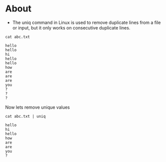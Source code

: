 # About
- The uniq command in Linux is used to remove duplicate lines from a file or input, but it only works on consecutive duplicate lines.
```
cat abc.txt

hello
hello
hi
hello
hello
how
are 
are
are
you
?
?
?
```
Now lets remove unique values
```
cat abc.txt | uniq

hello
hi
hello
how
are 
are
you
?
```






